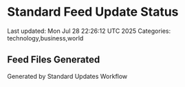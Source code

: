 # Standard Feed Update Status
Last updated: Mon Jul 28 22:26:12 UTC 2025
Categories: technology,business,world

## Feed Files Generated

Generated by Standard Updates Workflow
